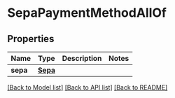 # SepaPaymentMethodAllOf

## Properties
Name | Type | Description | Notes
------------ | ------------- | ------------- | -------------
**sepa** | [**Sepa**](Sepa.md) |  | 

[[Back to Model list]](../README.md#documentation-for-models) [[Back to API list]](../README.md#documentation-for-api-endpoints) [[Back to README]](../README.md)


